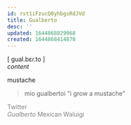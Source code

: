 ```yaml
---
id: rst1iFzucQ0yhbgsRdJVd
title: Gualberto
desc: ''
updated: 1644868829968
created: 1644868414870
---
```


[ gual.bɛɾ.to ]<br>
*content*

mustache
>mio gualbertoi "i grow a mustache"

<span style="color:gray">Twitter<br>*Gualberto* Mexican Waluigi</span>
